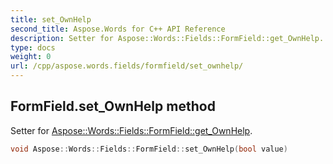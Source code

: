 ```yaml
---
title: set_OwnHelp
second_title: Aspose.Words for C++ API Reference
description: Setter for Aspose::Words::Fields::FormField::get_OwnHelp. 
type: docs
weight: 0
url: /cpp/aspose.words.fields/formfield/set_ownhelp/
---
```

## FormField.set_OwnHelp method


Setter for [Aspose::Words::Fields::FormField::get_OwnHelp](../get_ownhelp/).

```cpp
void Aspose::Words::Fields::FormField::set_OwnHelp(bool value)
```

